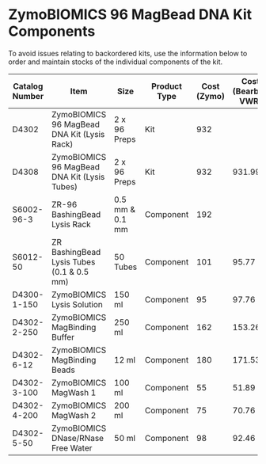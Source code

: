 # ZymoBIOMICS 96 MagBead DNA Kit Components

To avoid issues relating to backordered kits, use the information below to order and maintain stocks of the individual components of the kit.

| Catalog Number | Item                                         | Size            | Product Type | Cost (Zymo) | Cost (Bearbuy VWR) | Order 1 kit worth | Cost 1 kit worth  |
|----------------|----------------------------------------------|-----------------|--------------|-------------|--------------------|-------------------|-------------------|
| D4302          | ZymoBIOMICS 96 MagBead DNA Kit (Lysis Rack)  | 2 x 96 Preps    | Kit          | 932         |                    |                   |                   |
| D4308          | ZymoBIOMICS 96 MagBead DNA Kit (Lysis Tubes) | 2 x 96 Preps    | Kit          | 932         | 931.99             |                   |                   |
| S6002-96-3     | ZR-96 BashingBead Lysis Rack                 | 0.5 mm & 0.1 mm | Component    | 192         |                    |                   |                   |
| S6012-50       | ZR BashingBead Lysis Tubes (0.1 & 0.5 mm)    | 50 Tubes        | Component    | 101         | 95.77              | 4                 | 383.08            |
| D4300-1-150    | ZymoBIOMICS Lysis Solution                   | 150 ml          | Component    | 95          | 97.76              | 1                 | 97.76             |
| D4302-2-250    | ZymoBIOMICS MagBinding Buffer                | 250 ml          | Component    | 162         | 153.26             | 1                 | 153.26            |
| D4302-6-12     | ZymoBIOMICS MagBinding Beads                 | 12 ml           | Component    | 180         | 171.53             | 1                 | 171.53            |
| D4302-3-100    | ZymoBIOMICS MagWash 1                        | 100 ml          | Component    | 55          | 51.89              | 2                 | 103.78            |
| D4302-4-200    | ZymoBIOMICS MagWash 2                        | 200 ml          | Component    | 75          | 70.76              | 3                 | 212.28            |
| D4302-5-50     | ZymoBIOMICS DNase/RNase Free Water           | 50 ml           | Component    | 98          | 92.46              | 1                 | 92.46             |
